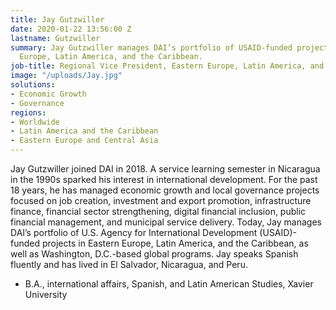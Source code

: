 ```yaml
---
title: Jay Gutzwiller
date: 2020-01-22 13:56:00 Z
lastname: Gutzwiller
summary: Jay Gutzwiller manages DAI’s portfolio of USAID-funded projects in Eastern
  Europe, Latin America, and the Caribbean.
job-title: Regional Vice President, Eastern Europe, Latin America, and the Caribbean
image: "/uploads/Jay.jpg"
solutions:
- Economic Growth
- Governance
regions:
- Worldwide
- Latin America and the Caribbean
- Eastern Europe and Central Asia
---
```


Jay Gutzwiller joined DAI in 2018. A service learning semester in Nicaragua in the 1990s sparked his interest in international development. For the past 18 years, he has managed economic growth and local governance projects focused on job creation, investment and export promotion, infrastructure finance, financial sector strengthening, digital financial inclusion, public financial management, and municipal service delivery. Today, Jay manages DAI’s portfolio of U.S. Agency for International Development (USAID)-funded projects in Eastern Europe, Latin America, and the Caribbean, as well as Washington, D.C.-based global programs. Jay speaks Spanish fluently and has lived in El Salvador, Nicaragua, and Peru.

* B.A., international affairs, Spanish, and Latin American Studies, Xavier University